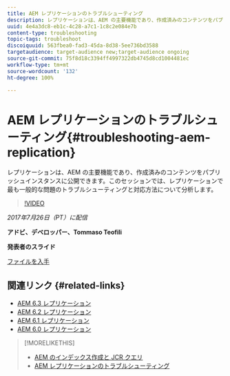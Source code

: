 ```yaml
---
title: AEM レプリケーションのトラブルシューティング
description: レプリケーションは、AEM の主要機能であり、作成済みのコンテンツをパブリッシュインスタンスに公開できます。このセッションでは、レプリケーションで最も一般的な問題のトラブルシューティングと対応方法について分析します。
uuid: 4e4a3dc8-eb1c-4c28-a7c1-1c8c2e084e7b
content-type: troubleshooting
topic-tags: troubleshoot
discoiquuid: 563fbea0-fad3-45da-8d38-5ee736bd3588
targetaudience: target-audience new;target-audience ongoing
source-git-commit: 75f8d18c3394ff4997322db4745d8cd1004481ec
workflow-type: tm+mt
source-wordcount: '132'
ht-degree: 100%

---
```


# AEM レプリケーションのトラブルシューティング{#troubleshooting-aem-replication}

レプリケーションは、AEM の主要機能であり、作成済みのコンテンツをパブリッシュインスタンスに公開できます。このセッションでは、レプリケーションで最も一般的な問題のトラブルシューティングと対応方法について分析します。

>[!VIDEO](https://video.tv.adobe.com/v/19282/?quality=9)

*2017年7月26日（PT）に配信*

**アドビ、デベロッパー、Tommaso Teofili**

**発表者のスライド**

[ファイルを入手](assets/aem-gems-troubleshooting-aem-replication.pdf)

## 関連リンク {#related-links}

* [AEM 6.3 レプリケーション](https://docs.adobe.com/docs/en/aem/6-3/deploy/configuring/replication.html)
* [AEM 6.2 レプリケーション](https://docs.adobe.com/docs/en/aem/6-2/deploy/configuring/replication.html)
* [AEM 6.1 レプリケーション](https://docs.adobe.com/docs/en/aem/6-1/deploy/configuring/replication.html)
* [AEM 6.0 レプリケーション](https://docs.adobe.com/docs/en/aem/6-0/deploy/configuring/replication.html)

>[!MORELIKETHIS]
>
>* [AEM のインデックス作成と JCR クエリ](aem-indexing-jcr-query.md)
>* [AEM レプリケーションのトラブルシューティング](aem-troubleshooting-aem-replication.md)

<!-- >>* [Adobe Experience Manager: AEM 6.x Maintenance Tasks](https://helpx.adobe.com/experience-manager/kt/eseminars/ccoo-aem-Aug-register.html) -->
